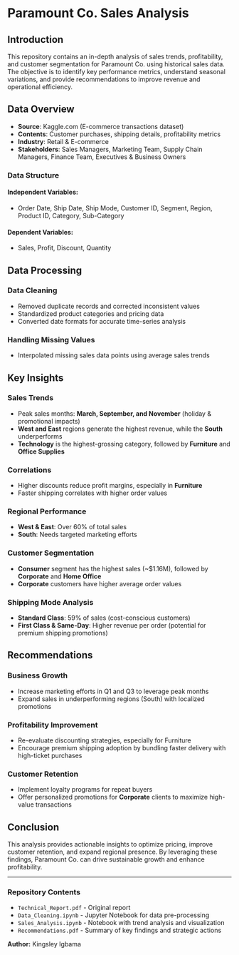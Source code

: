 # Paramount Co. Sales Analysis

## Introduction
This repository contains an in-depth analysis of sales trends, profitability, and customer segmentation for Paramount Co. using historical sales data. The objective is to identify key performance metrics, understand seasonal variations, and provide recommendations to improve revenue and operational efficiency.

## Data Overview
- **Source**: Kaggle.com (E-commerce transactions dataset)
- **Contents**: Customer purchases, shipping details, profitability metrics
- **Industry**: Retail & E-commerce
- **Stakeholders**: Sales Managers, Marketing Team, Supply Chain Managers, Finance Team, Executives & Business Owners

### Data Structure
#### Independent Variables:
- Order Date, Ship Date, Ship Mode, Customer ID, Segment, Region, Product ID, Category, Sub-Category

#### Dependent Variables:
- Sales, Profit, Discount, Quantity

## Data Processing
### Data Cleaning
- Removed duplicate records and corrected inconsistent values
- Standardized product categories and pricing data
- Converted date formats for accurate time-series analysis

### Handling Missing Values
- Interpolated missing sales data points using average sales trends

## Key Insights
### Sales Trends
- Peak sales months: **March, September, and November** (holiday & promotional impacts)
- **West and East** regions generate the highest revenue, while the **South** underperforms
- **Technology** is the highest-grossing category, followed by **Furniture** and **Office Supplies**

### Correlations
- Higher discounts reduce profit margins, especially in **Furniture**
- Faster shipping correlates with higher order values

### Regional Performance
- **West & East**: Over 60% of total sales
- **South**: Needs targeted marketing efforts

### Customer Segmentation
- **Consumer** segment has the highest sales (~$1.16M), followed by **Corporate** and **Home Office**
- **Corporate** customers have higher average order values

### Shipping Mode Analysis
- **Standard Class**: 59% of sales (cost-conscious customers)
- **First Class & Same-Day**: Higher revenue per order (potential for premium shipping promotions)

## Recommendations
### Business Growth
- Increase marketing efforts in Q1 and Q3 to leverage peak months
- Expand sales in underperforming regions (South) with localized promotions

### Profitability Improvement
- Re-evaluate discounting strategies, especially for Furniture
- Encourage premium shipping adoption by bundling faster delivery with high-ticket purchases

### Customer Retention
- Implement loyalty programs for repeat buyers
- Offer personalized promotions for **Corporate** clients to maximize high-value transactions

## Conclusion
This analysis provides actionable insights to optimize pricing, improve customer retention, and expand regional presence. By leveraging these findings, Paramount Co. can drive sustainable growth and enhance profitability.

---
### Repository Contents
- `Technical_Report.pdf` - Original report
- `Data_Cleaning.ipynb` - Jupyter Notebook for data pre-processing
- `Sales_Analysis.ipynb` - Notebook with trend analysis and visualization
- `Recommendations.pdf` - Summary of key findings and strategic actions

**Author:** Kingsley Igbama

